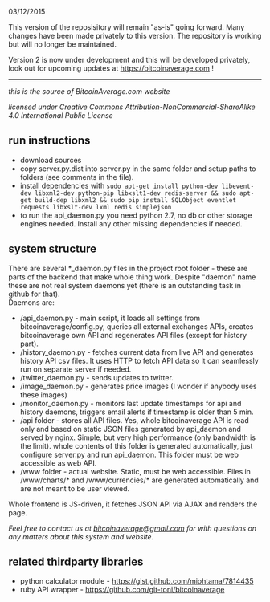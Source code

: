 03/12/2015

This version of the reposisitory will remain "as-is" going forward. Many changes have been made privately to this version. The repository is working but will no longer be maintained.

Version 2 is now under development and this will be developed privately, look out for upcoming updates at https://bitcoinaverage.com !


------------------------------------------------------------------------------------
*this is the source of BitcoinAverage.com website*

*licensed under Creative Commons Attribution-NonCommercial-ShareAlike 4.0 International Public License*

run instructions
---------------------
- download sources
- copy server.py.dist into server.py in the same folder and setup paths to folders (see comments in the file).
- install dependencies with `sudo apt-get install python-dev libevent-dev libxml2-dev python-pip libxslt1-dev redis-server && sudo apt-get build-dep libxml2 && sudo pip install SQLObject eventlet requests libxslt-dev lxml redis simplejson`
- to run the api_daemon.py you need python 2.7, no db or other storage engines needed. Install any other missing dependencies if needed.

system structure
--------------------
There are several \*_daemon.py files in the project root folder - these are parts of the backend that make whole thing work. Despite "daemon" name these are not real system daemons yet (there is an outstanding task in github for that).  
Daemons are:
- /api_daemon.py - main script, it loads all settings from bitcoinaverage/config.py, queries all external exchanges APIs, creates bitcoinaverage own API and regenerates API files (except for history part). 
- /history_daemon.py - fetches current data from live API and generates history API csv files. It uses HTTP to fetch API data so it can seamlessly run on separate server if needed.
- /twitter_daemon.py - sends updates to twitter.
- /image_daemon.py - generates price images (I wonder if anybody uses these images)
- /monitor_daemon.py - monitors last update timestamps for api and history daemons, triggers email alerts if timestamp is older than 5 min.
- /api folder - stores all API files. Yes, whole bitcoinaverage API is read only and based on static JSON files generated by api_daemon and served by nginx. Simple, but very high performance (only bandwidth is the limit). whole contents of this folder is generated automatically, just configure server.py and run api_daemon.
This folder must be web accessible as web API.
- /www folder - actual website. Static, must be web accessible. Files in /www/charts/* and /www/currencies/* are generated automatically and are not meant to be user viewed. 


Whole frontend is JS-driven, it fetches JSON API via AJAX and renders the page. 


*Feel free to contact us at bitcoinaverage@gmail.com for with questions on any matters about this system and website.*



related thirdparty libraries
--------------------
- python calculator module - https://gist.github.com/miohtama/7814435
- ruby API wrapper - https://github.com/git-toni/bitcoinaverage
